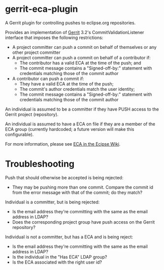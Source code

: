 gerrit-eca-plugin
=================

A Gerrit plugin for controlling pushes to eclipse.org repositories.

Provides an implementation of [Gerrit](https://code.google.com/p/gerrit/) 3.2's CommitValidationListener interface that imposes the following restrictions:

* A project committer can push a commit on behalf of themselves or any other project committer
* A project committer can push a commit on behalf of a contributor if:
    * The contributor has a valid ECA at the time of the push; and
    * The commit message contains a "Signed-off-by:" statement with credentials matching those of the commit author
* A contributor can push a commit if:
    * They have a valid ECA at the time of the push;
    * The commit's author credentials match the user identity;
    * The commit message contains a "Signed-off-by:" statement with credentials matching those of the commit author

An individual is assumed to be a committer if they have PUSH access to the Gerrit project (repository).

An individual is assumed to have a ECA on file if they are a member of the ECA group (currently hardcoded; a future version will make this configurable).

For more information, please see [ECA in the Ecipse Wiki](http://wiki.eclipse.org/ECA).

Troubleshooting
===============

Push that should otherwise be accepted is being rejected:
* They may be pushing more than one commit. Compare the commit id from the error message with that of the commit; do they match?  

Individual is a committer, but is being rejected:
* Is the email address they're committing with the same as the email address in LDAP?
* Does the corresponding project group have push access on the Gerrit repository?

Individual is not a committer, but has a ECA and is being reject:
* Is the email address they're committing with the same as the email address in LDAP?
* Is the individual in the "Has ECA" LDAP group?
* Is the ECA associated with the right user id?
